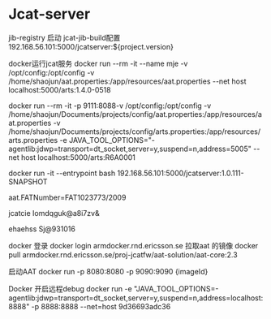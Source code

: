 # Jcat-server
jib-registry 启动
jcat-jib-build配置
            <image>192.168.56.101:5000/jcatserver:${project.version}</image>

docker运行jcat服务
docker run --rm -it --name mje  -v /opt/config:/opt/config  -v /home/shaojun/aat.properties:/app/resources/aat.properties --net host  localhost:5000/arts:1.4.0-0518


docker run --rm -it  -p 9111:8088-v /opt/config:/opt/config  -v /home/shaojun/Documents/projects/config/aat.properties:/app/resources/aat.properties -v /home/shaojun/Documents/projects/config/arts.properties:/app/resources/arts.properties  -e JAVA_TOOL_OPTIONS="-agentlib:jdwp=transport=dt_socket,server=y,suspend=n,address=5005"   --net host  localhost:5000/arts:R6A0001

docker run -it --entrypoint bash 192.168.56.101:5000/jcatserver:1.0.111-SNAPSHOT 

aat.FATNumber=FAT1023773/2009 

<username>jcatcie</username>
<password>Iomdqguk@a8i7zv&</password>
 
ehaehss
Sj@931016

docker 登录
docker login armdocker.rnd.ericsson.se
拉取aat 的镜像
docker pull armdocker.rnd.ericsson.se/proj-jcatfw/aat-solution/aat-core:2.3 
 
启动AAT
docker run -p 8080:8080 -p 9090:9090 {imageId}


Docker 开启远程debug
docker run -e "JAVA_TOOL_OPTIONS=-agentlib:jdwp=transport=dt_socket,server=y,suspend=n,address=localhost:8888" -p 8888:8888  --net=host  9d36693adc36